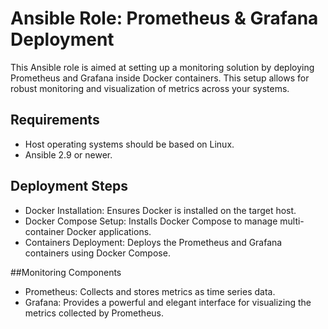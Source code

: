 # Ansible Role: Prometheus & Grafana Deployment

This Ansible role is aimed at setting up a monitoring solution by deploying Prometheus and Grafana inside Docker containers. This setup allows for robust monitoring and visualization of metrics across your systems.

## Requirements

- Host operating systems should be based on Linux.
- Ansible 2.9 or newer.


## Deployment Steps
- Docker Installation: Ensures Docker is installed on the target host.
- Docker Compose Setup: Installs Docker Compose to manage multi-container Docker applications.
- Containers Deployment: Deploys the Prometheus and Grafana containers using Docker Compose.

##Monitoring Components
- Prometheus: Collects and stores metrics as time series data.
- Grafana: Provides a powerful and elegant interface for visualizing the metrics collected by Prometheus.
